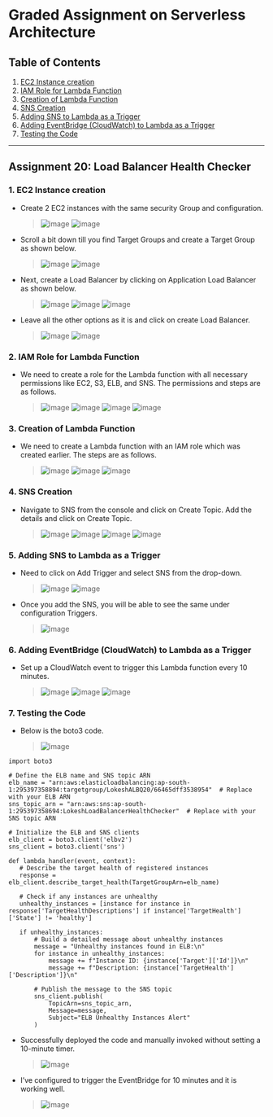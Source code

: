 # Graded Assignment on Serverless Architecture

## Table of Contents
1. [EC2 Instance creation](#1-ec2-instance-creation)
2. [IAM Role for Lambda Function](#2-iam-role-for-lambda-function)
3. [Creation of Lambda Function](#3-creation-of-lambda-function)
4. [SNS Creation](#4-sns-creation)
5. [Adding SNS to Lambda as a Trigger](#5-adding-sns-to-lambda-as-a-trigger)
6. [Adding EventBridge (CloudWatch) to Lambda as a Trigger](#6-adding-eventbridge-cloudwatch-to-lambda-as-a-trigger)
7. [Testing the Code](#7-testing-the-code)

---

## Assignment 20: Load Balancer Health Checker

### 1. EC2 Instance creation
- Create 2 EC2 instances with the same security Group and configuration.
  > ![image](https://github.com/sayanalokesh/Serverless-Architecture/assets/105637305/05b8c57d-112c-49e1-8612-55a20f72693a)
  > ![image](https://github.com/sayanalokesh/Serverless-Architecture/assets/105637305/7a72e8de-8150-453b-a7f5-1276df20ec4e)

- Scroll a bit down till you find Target Groups and create a Target Group as shown below.
  > ![image](https://github.com/sayanalokesh/Serverless-Architecture/assets/105637305/3f8e8f5a-2feb-4dda-bed2-56ed881141ab)
  > ![image](https://github.com/sayanalokesh/Serverless-Architecture/assets/105637305/f6493fee-95be-498b-a55b-739ff10cedbb)

- Next, create a Load Balancer by clicking on Application Load Balancer as shown below.
  > ![image](https://github.com/sayanalokesh/Serverless-Architecture/assets/105637305/b0687c1b-dd5a-4f78-8ca3-1f11071304d3)
  > ![image](https://github.com/sayanalokesh/Serverless-Architecture/assets/105637305/2e02acc0-8edb-4b57-b503-45a39abdebe0)
  > ![image](https://github.com/sayanalokesh/Serverless-Architecture/assets/105637305/39e531a7-fae4-4bcc-bc8c-330c3af06ba5)

- Leave all the other options as it is and click on create Load Balancer.
  > ![image](https://github.com/sayanalokesh/Serverless-Architecture/assets/105637305/3508ff0a-c794-468c-9106-4e2d3c179bd9)
  > ![image](https://github.com/sayanalokesh/Serverless-Architecture/assets/105637305/76deb4ea-2f9e-4980-83d1-2977ff4e1cd1)


### 2. IAM Role for Lambda Function
- We need to create a role for the Lambda function with all necessary permissions like EC2, S3, ELB, and SNS. The permissions and steps are as follows.
  > ![image](https://github.com/sayanalokesh/Serverless-Architecture/assets/105637305/ac9b5396-5dad-4786-8c5b-dcedd9b98984)
  > ![image](https://github.com/sayanalokesh/Serverless-Architecture/assets/105637305/3d99bc54-c63d-47e4-82a7-4fc2bc4ba007)
  > ![image](https://github.com/sayanalokesh/Serverless-Architecture/assets/105637305/0e2474ef-4fbe-424d-afdb-4d842bb3f038)
  > ![image](https://github.com/sayanalokesh/Serverless-Architecture/assets/105637305/9a582de8-4a75-4fd2-9b9b-be760096f230)

### 3. Creation of Lambda Function
- We need to create a Lambda function with an IAM role which was created earlier. The steps are as follows.
  > ![image](https://github.com/sayanalokesh/Serverless-Architecture/assets/105637305/ff28b306-6358-4fc8-8238-03d7ebc67382)
  > ![image](https://github.com/sayanalokesh/Serverless-Architecture/assets/105637305/aa27d281-9910-4f70-8acd-5665acdb6096)
  > ![image](https://github.com/sayanalokesh/Serverless-Architecture/assets/105637305/0589c522-7d7e-47b9-9f7e-9111c1b11ae6)


### 4. SNS Creation
- Navigate to SNS from the console and click on Create Topic. Add the details and click on Create Topic.
  > ![image](https://github.com/sayanalokesh/Serverless-Architecture/assets/105637305/e8dcee4d-f07a-4ad1-8ffd-173ab960c71f)
  > ![image](https://github.com/sayanalokesh/Serverless-Architecture/assets/105637305/aba7edf6-e628-4f08-8971-02917450ba01)
  > ![image](https://github.com/sayanalokesh/Serverless-Architecture/assets/105637305/fb47a040-0062-4050-b268-8fa1a4a983d8)
  > ![image](https://github.com/sayanalokesh/Serverless-Architecture/assets/105637305/5802427a-f004-4e18-846b-346966527773)


### 5. Adding SNS to Lambda as a Trigger
- Need to click on Add Trigger and select SNS from the drop-down.
  > ![image](https://github.com/sayanalokesh/Serverless-Architecture/assets/105637305/1d804657-2e1d-44fd-a901-a5285f242915)
  > ![image](https://github.com/sayanalokesh/Serverless-Architecture/assets/105637305/15955cc9-f0d3-4ecb-bdea-81bf877a54ba)

- Once you add the SNS, you will be able to see the same under configuration Triggers.
  > ![image](https://github.com/sayanalokesh/Serverless-Architecture/assets/105637305/5c8a8adb-ed28-48b4-a05e-663847011caa)


### 6. Adding EventBridge (CloudWatch) to Lambda as a Trigger
- Set up a CloudWatch event to trigger this Lambda function every 10 minutes.
  > ![image](https://github.com/sayanalokesh/Serverless-Architecture/assets/105637305/6cf12620-380d-48aa-ab35-7dda1e450f33)
  > ![image](https://github.com/sayanalokesh/Serverless-Architecture/assets/105637305/15061f19-a167-412c-adb1-7039238fc77c)
  > ![image](https://github.com/sayanalokesh/Serverless-Architecture/assets/105637305/42215fab-adfc-41d7-9287-25ad22fd59eb)


### 7. Testing the Code
- Below is the boto3 code.
  > ![image](https://github.com/sayanalokesh/Serverless-Architecture/assets/105637305/5e3026cd-4fcb-4c43-98a7-68bff045ce51)
 ```
import boto3

# Define the ELB name and SNS topic ARN
elb_name = "arn:aws:elasticloadbalancing:ap-south-1:295397358894:targetgroup/LokeshALBQ20/66465dff3538954"  # Replace with your ELB ARN
sns_topic_arn = "arn:aws:sns:ap-south-1:295397358694:LokeshLoadBalancerHealthChecker"  # Replace with your SNS topic ARN

# Initialize the ELB and SNS clients
elb_client = boto3.client('elbv2')
sns_client = boto3.client('sns')

def lambda_handler(event, context):
    # Describe the target health of registered instances
    response = elb_client.describe_target_health(TargetGroupArn=elb_name)

    # Check if any instances are unhealthy
    unhealthy_instances = [instance for instance in response['TargetHealthDescriptions'] if instance['TargetHealth']['State'] != 'healthy']

    if unhealthy_instances:
        # Build a detailed message about unhealthy instances
        message = "Unhealthy instances found in ELB:\n"
        for instance in unhealthy_instances:
            message += f"Instance ID: {instance['Target']['Id']}\n"
            message += f"Description: {instance['TargetHealth']['Description']}\n"
        
        # Publish the message to the SNS topic
        sns_client.publish(
            TopicArn=sns_topic_arn,
            Message=message,
            Subject="ELB Unhealthy Instances Alert"
        )
 ```
- Successfully deployed the code and manually invoked without setting a 10-minute timer.
  > ![image](https://github.com/sayanalokesh/Serverless-Architecture/assets/105637305/bf12348c-83d5-4afa-b856-934a069018be)

- I’ve configured to trigger the EventBridge for 10 minutes and it is working well.
  > ![image](https://github.com/sayanalokesh/Serverless-Architecture/assets/105637305/7b2adedf-99da-4aa6-9ec3-07a57549baa9)
